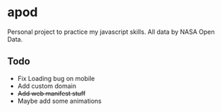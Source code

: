 # apod

Personal project to practice my javascript skills. All data by NASA Open Data.

## Todo
* Fix Loading bug on mobile
* Add custom domain
* ~~Add web manifest stuff~~
* Maybe add some animations
